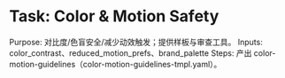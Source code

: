 # Task: Color & Motion Safety

Purpose: 对比度/色盲安全/减少动效触发；提供样板与审查工具。
Inputs: color_contrast、reduced_motion_prefs、brand_palette
Steps: 产出 color-motion-guidelines（color-motion-guidelines-tmpl.yaml）。
